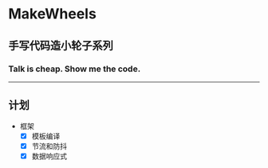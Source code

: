 # MakeWheels

## 手写代码造小轮子系列

### Talk is cheap. Show me the code.

---

## 计划

- 框架
  - [x] 模板编译
  - [x] 节流和防抖
  - [x] 数据响应式
